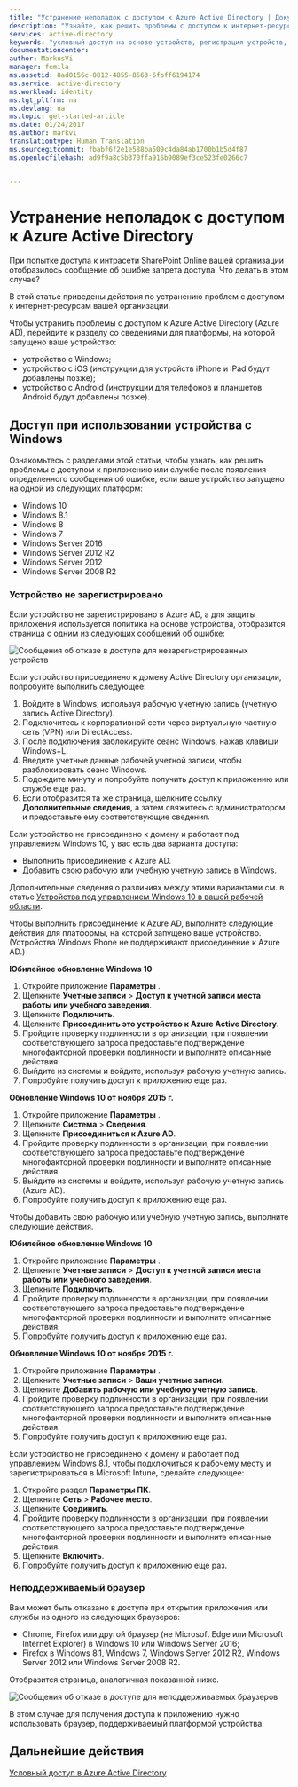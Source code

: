 ```yaml
---
title: "Устранение неполадок с доступом к Azure Active Directory | Документация Майкрософт"
description: "Узнайте, как решить проблемы с доступом к интернет-ресурсам вашей организации."
services: active-directory
keywords: "условный доступ на основе устройств, регистрация устройств, включить регистрацию устройств, регистрация устройств и MDM"
documentationcenter: 
author: MarkusVi
manager: femila
ms.assetid: 8ad0156c-0812-4855-8563-6fbff6194174
ms.service: active-directory
ms.workload: identity
ms.tgt_pltfrm: na
ms.devlang: na
ms.topic: get-started-article
ms.date: 01/24/2017
ms.author: markvi
translationtype: Human Translation
ms.sourcegitcommit: fbabf6f2e1e588ba509c4da84ab1700b1b5d4f87
ms.openlocfilehash: ad9f9a8c5b370ffa916b9089ef3ce523fe0266c7


---
```

# <a name="troubleshooting-for-azure-active-directory-access-issues"></a>Устранение неполадок с доступом к Azure Active Directory
При попытке доступа к интрасети SharePoint Online вашей организации отобразилось сообщение об ошибке запрета доступа. Что делать в этом случае?


В этой статье приведены действия по устранению проблем с доступом к интернет-ресурсам вашей организации.

Чтобы устранить проблемы с доступом к Azure Active Directory (Azure AD), перейдите к разделу со сведениями для платформы, на которой запущено ваше устройство:

* устройство с Windows;
* устройство с iOS (инструкции для устройств iPhone и iPad будут добавлены позже);
* устройство с Android (инструкции для телефонов и планшетов Android будут добавлены позже).

## <a name="access-from-a-windows-device"></a>Доступ при использовании устройства с Windows
Ознакомьтесь с разделами этой статьи, чтобы узнать, как решить проблемы с доступом к приложению или службе после появления определенного сообщения об ошибке, если ваше устройство запущено на одной из следующих платформ:

* Windows 10
* Windows 8.1
* Windows 8
* Windows 7
* Windows Server 2016
* Windows Server 2012 R2
* Windows Server 2012
* Windows Server 2008 R2

### <a name="device-is-not-registered"></a>Устройство не зарегистрировано
Если устройство не зарегистрировано в Azure AD, а для защиты приложения используется политика на основе устройства, отобразится страница с одним из следующих сообщений об ошибке:

![Сообщения об отказе в доступе для незарегистрированных устройств](./media/active-directory-conditional-access-device-remediation/01.png "Сценарий")

Если устройство присоединено к домену Active Directory организации, попробуйте выполнить следующее:

1. Войдите в Windows, используя рабочую учетную запись (учетную запись Active Directory).
2. Подключитесь к корпоративной сети через виртуальную частную сеть (VPN) или DirectAccess.
3. После подключения заблокируйте сеанс Windows, нажав клавиши Windows+L.
4. Введите учетные данные рабочей учетной записи, чтобы разблокировать сеанс Windows.
5. Подождите минуту и попробуйте получить доступ к приложению или службе еще раз.
6. Если отобразится та же страница, щелкните ссылку **Дополнительные сведения**, а затем свяжитесь с администратором и предоставьте ему соответствующие сведения.

Если устройство не присоединено к домену и работает под управлением Windows 10, у вас есть два варианта доступа:

* Выполнить присоединение к Azure AD.
* Добавить свою рабочую или учебную учетную запись в Windows.

Дополнительные сведения о различиях между этими вариантами см. в статье [Устройства под управлением Windows 10 в вашей рабочей области](active-directory-azureadjoin-windows10-devices.md).

Чтобы выполнить присоединение к Azure AD, выполните следующие действия для платформы, на которой запущено ваше устройство. (Устройства Windows Phone не поддерживают присоединение к Azure AD.)

**Юбилейное обновление Windows 10**

1. Откройте приложение **Параметры** .
2. Щелкните **Учетные записи** > **Доступ к учетной записи места работы или учебного заведения**.
3. Щелкните **Подключить**.
4. Щелкните **Присоединить это устройство к Azure Active Directory**.
5. Пройдите проверку подлинности в организации, при появлении соответствующего запроса предоставьте подтверждение многофакторной проверки подлинности и выполните описанные действия.
6. Выйдите из системы и войдите, используя рабочую учетную запись.
7. Попробуйте получить доступ к приложению еще раз.

**Обновление Windows 10 от ноября 2015 г.**

1. Откройте приложение **Параметры** .
2. Щелкните **Система** > **Сведения**.
3. Щелкните **Присоединиться к Azure AD**.
4. Пройдите проверку подлинности в организации, при появлении соответствующего запроса предоставьте подтверждение многофакторной проверки подлинности и выполните описанные действия.
5. Выйдите из системы и войдите, используя рабочую учетную запись (Azure AD).
6. Попробуйте получить доступ к приложению еще раз.

Чтобы добавить свою рабочую или учебную учетную запись, выполните следующие действия.

**Юбилейное обновление Windows 10**

1. Откройте приложение **Параметры** .
2. Щелкните **Учетные записи** > **Доступ к учетной записи места работы или учебного заведения**.
3. Щелкните **Подключить**.
4. Пройдите проверку подлинности в организации, при появлении соответствующего запроса предоставьте подтверждение многофакторной проверки подлинности и выполните описанные действия.
5. Попробуйте получить доступ к приложению еще раз.

**Обновление Windows 10 от ноября 2015 г.**

1. Откройте приложение **Параметры** .
2. Щелкните **Учетные записи** > **Ваши учетные записи**.
3. Щелкните **Добавить рабочую или учебную учетную запись**.
4. Пройдите проверку подлинности в организации, при появлении соответствующего запроса предоставьте подтверждение многофакторной проверки подлинности и выполните описанные действия.
5. Попробуйте получить доступ к приложению еще раз.

Если устройство не присоединено к домену и работает под управлением Windows 8.1, чтобы подключиться к рабочему месту и зарегистрироваться в Microsoft Intune, сделайте следующее:

1. Откройте раздел **Параметры ПК**.
2. Щелкните **Сеть** > **Рабочее место**.
3. Щелкните **Соединить**.
4. Пройдите проверку подлинности в организации, при появлении соответствующего запроса предоставьте подтверждение многофакторной проверки подлинности и выполните описанные действия.
5. Щелкните **Включить**.
6. Попробуйте получить доступ к приложению еще раз.

### <a name="browser-is-not-supported"></a>Неподдерживаемый браузер
Вам может быть отказано в доступе при открытии приложения или службы из одного из следующих браузеров:

* Chrome, Firefox или другой браузер (не Microsoft Edge или Microsoft Internet Explorer) в Windows 10 или Windows Server 2016;
* Firefox в Windows 8.1, Windows 7, Windows Server 2012 R2, Windows Server 2012 или Windows Server 2008 R2.

Отобразится страница, аналогичная показанной ниже.

![Сообщения об отказе в доступе для неподдерживаемых браузеров](./media/active-directory-conditional-access-device-remediation/02.png "Сценарий")

В этом случае для получения доступа к приложению нужно использовать браузер, поддерживаемый платформой устройства.

## <a name="next-steps"></a>Дальнейшие действия
[Условный доступ в Azure Active Directory](active-directory-conditional-access.md)




<!--HONumber=Jan17_HO4-->


